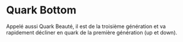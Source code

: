 # Quark Bottom

Appelé aussi Quark Beauté, il est de la troisième génération et va rapidement
décliner en quark de la première génération (up et down).
